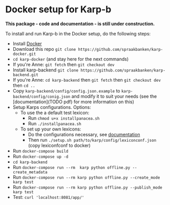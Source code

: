 Docker setup for Karp-b
=======================

**This package - code and documentation - is still under construction.**

To install and run Karp-b in the Docker setup, do the following steps:

* Install [Docker](TODO)
* Download this repo `git clone https://github.com/spraakbanken/karp-docker.git`
* `cd karp-docker` (and stay here for the next commands)
* If you're Anne: `git fetch` then `git checkout dev`
* Install karp-backend `git clone https://github.com/spraakbanken/karp-backend.git`
* If you're Anne: `cd karp-backend` then `git fetch` then `git checkout dev` then `cd ..`
* Copy `karp-backend/config/config.json.example` to `karp-backend/config/conig.json` and modify it to suit your needs
  (see the [documentation](TODO pdf) for more information on this)
* Setup Karps configurations. Options:
    * To use the a default test lexicon:
        * Run `chmod u+x installpanacea.sh`
        * Run `./installpanacea.sh`
    * To set up your own lexicons:
        * Do the configurations necessary, see [documentation](TODO)
        * Then run `./setup.sh path/to/karp/config/lexiconconf.json` (copy lexiconfconf to docker)
* Run `docker-compose build`
* Run `docker-compose up -d`
* `cd karp-backend`
* Run `docker-compose run --rm  karp python offline.py --create_metadata`
* Run `docker-compose run --rm karp python offline.py --create_mode karp test`
* Run `docker-compose run --rm karp python offline.py --publish_mode karp test`
* Test: `curl 'localhost:8081/app/'`

